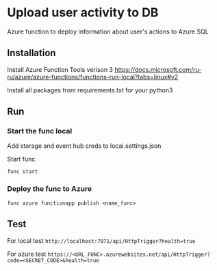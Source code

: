 # Upload user activity to DB

Azure function to deploy information about user's actions to Azure SQL

## Installation 
 
Install Azure Function Tools verison 3
https://docs.microsoft.com/ru-ru/azure/azure-functions/functions-run-local?tabs=linux#v2

Install all packages from requirements.txt for your python3

## Run

### Start the func local

Add storage and event hub creds to local.settings.json

Start func

`func start`

### Deploy the func to Azure

`func azure functionapp publish <name_func>`

## Test

For local test
`http://localhost:7071/api/HttpTrigger?health=true`

For azure test
`https://<URL_FUNC>.azurewebsites.net/api/HttpTrigger?code=<SECRET_CODE>&health=true`
